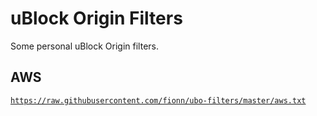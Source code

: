 # uBlock Origin Filters

Some personal uBlock Origin filters.

## AWS

[`https://raw.githubusercontent.com/fionn/ubo-filters/master/aws.txt`](https://raw.githubusercontent.com/fionn/ubo-filters/master/aws.txt)
